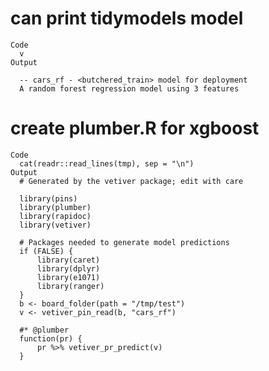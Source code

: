 # can print tidymodels model

    Code
      v
    Output
      
      -- cars_rf - <butchered_train> model for deployment 
      A random forest regression model using 3 features

# create plumber.R for xgboost

    Code
      cat(readr::read_lines(tmp), sep = "\n")
    Output
      # Generated by the vetiver package; edit with care
      
      library(pins)
      library(plumber)
      library(rapidoc)
      library(vetiver)
      
      # Packages needed to generate model predictions
      if (FALSE) {
          library(caret)
          library(dplyr)
          library(e1071)
          library(ranger)
      }
      b <- board_folder(path = "/tmp/test")
      v <- vetiver_pin_read(b, "cars_rf")
      
      #* @plumber
      function(pr) {
          pr %>% vetiver_pr_predict(v)
      }

